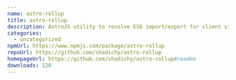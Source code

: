 ```yaml
---
name: astro-rollup
title: astro-rollup
description: AstroJS utility to resolve ES6 import/export for client side JavaScript
categories:
  - uncategorized
npmUrl: https://www.npmjs.com/package/astro-rollup
repoUrl: https://github.com/shadichy/astro-rollup
homepageUrl: https://github.com/shadichy/astro-rollup#readme
downloads: 120
---
```

